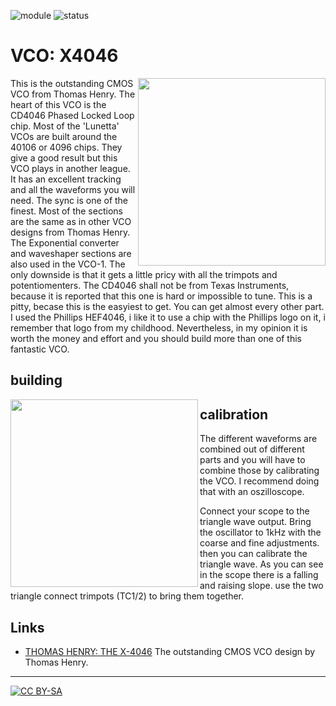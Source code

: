 ![module](https://img.shields.io/badge/module-VCO-yellow)
![status](https://img.shields.io/badge/status-work%20in%20progress-orange)

 # VCO: X4046
<a href="https://photos.app.goo.gl/NhE2TPGxzUfEHXZ19"><img align="right" src="https://spielhuus.github.io/elektrophon/images/4046-logo-tmb.jpg" height="300px"></img></a>
 This is the outstanding CMOS VCO from Thomas Henry. The heart of this VCO is the CD4046 Phased Locked Loop chip. 
Most of the 'Lunetta' VCOs are built around the 40106 or 4096 chips. They give a good result but this VCO plays in another league. It has an excellent tracking and all the 
waveforms you will need. The sync is one of the finest. Most of the sections are the same as in other VCO designs from Thomas Henry. The Exponential converter
and waveshaper sections are also used in the VCO-1. The only downside is that it gets a little pricy with all the trimpots and potentiomenters. The CD4046 shall not be from Texas Instruments, because it is reported that this one is hard or impossible to tune. This is a pitty, becase this is the easyiest to get. You can get almost every other part. I used the Phillips HEF4046, i like it to use a chip with the Phillips logo on it, i remember that logo from my childhood. Nevertheless, in my opinion it is worth 
the money and effort and you should build more than one of this fantastic VCO.

## building

<a href="https://spielhuus.github.io/elektrophon/schemas/4046.pdf"><img align="left" src="https://spielhuus.github.io/elektrophon/images/4046-schemas.png" height="300px"></img></a>


## calibration

The different waveforms are combined out of different parts and you will have to combine those by calibrating the VCO. I recommend doing that with an oszilloscope.

Connect your scope to the triangle wave output. Bring the oscillator to 1kHz with the coarse and fine adjustments. then you can calibrate the triangle wave. 
As you can see in the scope there is a falling and raising slope. use the two triangle connect trimpots (TC1/2) to bring them together.




 
 ## Links

* [THOMAS HENRY: THE X-4046](http://birthofasynth.com/Thomas_Henry/Pages/X-4046.html) The outstanding CMOS VCO design by Thomas Henry.


---
[![CC BY-SA](https://licensebuttons.net/l/by-sa/3.0/88x31.png)](https://creativecommons.org/licenses/by-sa/4.0/)

